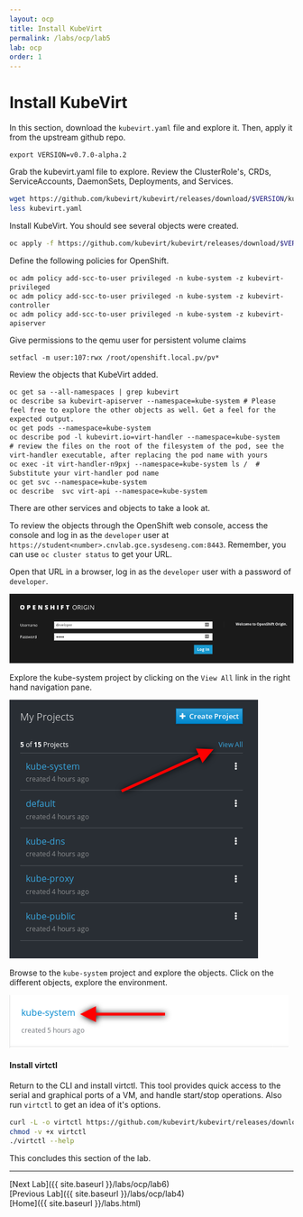 ```yaml
---
layout: ocp
title: Install KubeVirt
permalink: /labs/ocp/lab5
lab: ocp
order: 1
---
```


# Install KubeVirt

In this section, download the `kubevirt.yaml` file and explore it.  Then, apply it from the upstream github repo.

```
export VERSION=v0.7.0-alpha.2
```

Grab the kubevirt.yaml file to explore. Review the ClusterRole's, CRDs, ServiceAccounts, DaemonSets, Deployments, and Services.

```bash
wget https://github.com/kubevirt/kubevirt/releases/download/$VERSION/kubevirt.yaml
less kubevirt.yaml
```

Install KubeVirt. You should see several objects were created.

```bash
oc apply -f https://github.com/kubevirt/kubevirt/releases/download/$VERSION/kubevirt.yaml
```

Define the following policies for OpenShift.

```
oc adm policy add-scc-to-user privileged -n kube-system -z kubevirt-privileged
oc adm policy add-scc-to-user privileged -n kube-system -z kubevirt-controller
oc adm policy add-scc-to-user privileged -n kube-system -z kubevirt-apiserver
```

Give permissions to the qemu user for persistent volume claims

```
setfacl -m user:107:rwx /root/openshift.local.pv/pv*
```


Review the objects that KubeVirt added.

```
oc get sa --all-namespaces | grep kubevirt
oc describe sa kubevirt-apiserver --namespace=kube-system # Please feel free to explore the other objects as well. Get a feel for the expected output.
oc get pods --namespace=kube-system
oc describe pod -l kubevirt.io=virt-handler --namespace=kube-system
# review the files on the root of the filesystem of the pod, see the virt-handler executable, after replacing the pod name with yours
oc exec -it virt-handler-n9pxj --namespace=kube-system ls /  # Substitute your virt-handler pod name
oc get svc --namespace=kube-system
oc describe  svc virt-api --namespace=kube-system
```

There are other services and objects to take a look at.

To review the objects through the OpenShift web console, access the console and log in as the `developer` user at `https://student<number>.cnvlab.gce.sysdeseng.com:8443`. Remember, you can use `oc cluster status` to get your URL.

Open that URL in a browser, log in as the `developer` user with a password of `developer`.

<img src="/assets/images/labs/ocp/openshift-console-login.png" class="img-fluid" alt="Provisioned KubeVirt">

Explore the kube-system project by clicking on the `View All` link in the right hand navigation pane.

<img src="/assets/images/labs/ocp/openshift-console-view-all.png" class="img-fluid" alt="OpenShift">

Browse to the `kube-system` project and explore the objects. Click on the different objects, explore the environment.

<img src="/assets/images/labs/ocp/openshift-console-kube-system.png" class="img-fluid" alt="OpenShift">

#### Install virtctl

Return to the CLI and install virtctl. This tool provides quick access to the serial and graphical ports of a VM, and handle start/stop operations. Also run `virtctl` to get an idea of it's options.

```bash
curl -L -o virtctl https://github.com/kubevirt/kubevirt/releases/download/$VERSION/virtctl-$VERSION-linux-amd64
chmod -v +x virtctl
./virtctl --help
```

This concludes this section of the lab.

---

[Next Lab]({{ site.baseurl }}/labs/ocp/lab6)\
[Previous Lab]({{ site.baseurl }}/labs/ocp/lab4)\
[Home]({{ site.baseurl }}/labs.html)
